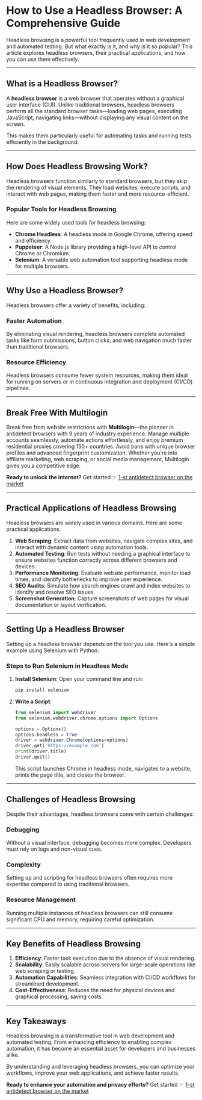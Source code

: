 
# How to Use a Headless Browser: A Comprehensive Guide

Headless browsing is a powerful tool frequently used in web development and automated testing. But what exactly is it, and why is it so popular? This article explores headless browsers, their practical applications, and how you can use them effectively.

---

## What is a Headless Browser?

A **headless browser** is a web browser that operates without a graphical user interface (GUI). Unlike traditional browsers, headless browsers perform all the standard browser tasks—loading web pages, executing JavaScript, navigating links—without displaying any visual content on the screen. 

This makes them particularly useful for automating tasks and running tests efficiently in the background.

---

## How Does Headless Browsing Work?

Headless browsers function similarly to standard browsers, but they skip the rendering of visual elements. They load websites, execute scripts, and interact with web pages, making them faster and more resource-efficient.

### Popular Tools for Headless Browsing
Here are some widely used tools for headless browsing:

- **Chrome Headless**: A headless mode in Google Chrome, offering speed and efficiency.
- **Puppeteer**: A Node.js library providing a high-level API to control Chrome or Chromium.
- **Selenium**: A versatile web automation tool supporting headless mode for multiple browsers.

---

## Why Use a Headless Browser?

Headless browsers offer a variety of benefits, including:

### Faster Automation
By eliminating visual rendering, headless browsers complete automated tasks like form submissions, button clicks, and web navigation much faster than traditional browsers.

### Resource Efficiency
Headless browsers consume fewer system resources, making them ideal for running on servers or in continuous integration and deployment (CI/CD) pipelines.

---

## Break Free With Multilogin

Break free from website restrictions with **Multilogin**—the pioneer in antidetect browsers with 9 years of industry experience. Manage multiple accounts seamlessly, automate actions effortlessly, and enjoy premium residential proxies covering 150+ countries. Avoid bans with unique browser profiles and advanced fingerprint customization. Whether you're into affiliate marketing, web scraping, or social media management, Multilogin gives you a competitive edge.

**Ready to unlock the internet?** Get started ☞ [1-st antidetect browser on the market](https://bit.ly/multIlogin)

---

## Practical Applications of Headless Browsing

Headless browsers are widely used in various domains. Here are some practical applications:

1. **Web Scraping**: Extract data from websites, navigate complex sites, and interact with dynamic content using automation tools.
2. **Automated Testing**: Run tests without needing a graphical interface to ensure websites function correctly across different browsers and devices.
3. **Performance Monitoring**: Evaluate website performance, monitor load times, and identify bottlenecks to improve user experience.
4. **SEO Audits**: Simulate how search engines crawl and index websites to identify and resolve SEO issues.
5. **Screenshot Generation**: Capture screenshots of web pages for visual documentation or layout verification.

---

## Setting Up a Headless Browser

Setting up a headless browser depends on the tool you use. Here's a simple example using Selenium with Python:

### Steps to Run Selenium in Headless Mode
1. **Install Selenium**:
   Open your command line and run:
   ```bash
   pip install selenium
   ```

2. **Write a Script**:
   ```python
   from selenium import webdriver
   from selenium.webdriver.chrome.options import Options

   options = Options()
   options.headless = True
   driver = webdriver.Chrome(options=options)
   driver.get('https://example.com')
   print(driver.title)
   driver.quit()
   ```
   This script launches Chrome in headless mode, navigates to a website, prints the page title, and closes the browser.

---

## Challenges of Headless Browsing

Despite their advantages, headless browsers come with certain challenges:

### Debugging
Without a visual interface, debugging becomes more complex. Developers must rely on logs and non-visual cues.

### Complexity
Setting up and scripting for headless browsers often requires more expertise compared to using traditional browsers.

### Resource Management
Running multiple instances of headless browsers can still consume significant CPU and memory, requiring careful optimization.

---

## Key Benefits of Headless Browsing

1. **Efficiency**: Faster task execution due to the absence of visual rendering.
2. **Scalability**: Easily scalable across servers for large-scale operations like web scraping or testing.
3. **Automation Capabilities**: Seamless integration with CI/CD workflows for streamlined development.
4. **Cost-Effectiveness**: Reduces the need for physical devices and graphical processing, saving costs.

---

## Key Takeaways

Headless browsing is a transformative tool in web development and automated testing. From enhancing efficiency to enabling complex automation, it has become an essential asset for developers and businesses alike.

By understanding and leveraging headless browsers, you can optimize your workflows, improve your web applications, and achieve faster results.

**Ready to enhance your automation and privacy efforts?** Get started ☞ [1-st antidetect browser on the market](https://bit.ly/multIlogin)
